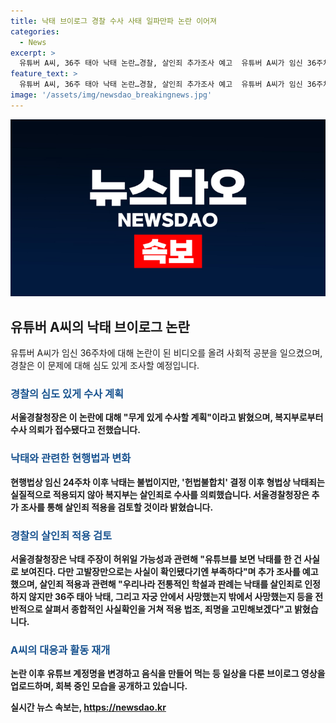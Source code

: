 ```yaml
---
title: 낙태 브이로그 경찰 수사 사태 일파만파 논란 이어져
categories:
  - News
excerpt: >
  유튜버 A씨, 36주 태아 낙태 논란…경찰, 살인죄 추가조사 예고  유튜버 A씨가 임신 36주차에 낙태한 내용의 논란을 빚었으며 경찰이 추가 수사 및 살인죄 적용을 검토한다고 밝혔다. 논란 이후 A씨는 계정명을 변경하고 일상 영상을 올리고 있는데, 경찰은 이번 사건을 일반적인 낙태와 다르게 취급하며 엄정 수사할 예정이다. A씨는 사태에 대해 유튜브 브이로그에서 발언을 이어가고 있다.
feature_text: >
  유튜버 A씨, 36주 태아 낙태 논란…경찰, 살인죄 추가조사 예고  유튜버 A씨가 임신 36주차에 낙태한 내용의 논란을 빚었으며 경찰이 추가 수사 및 살인죄 적용을 검토한다고 밝혔다. 논란 이후 A씨는 계정명을 변경하고 일상 영상을 올리고 있는데, 경찰은 이번 사건을 일반적인 낙태와 다르게 취급하며 엄정 수사할 예정이다. A씨는 사태에 대해 유튜브 브이로그에서 발언을 이어가고 있다.
image: '/assets/img/newsdao_breakingnews.jpg'
---
```


<p><img src="/assets/img/newsdao_breakingnews.jpg" alt="implanttips 속보" /></p>

<h2 data-ke-size="size26">유튜버 A씨의 낙태 브이로그 논란</h2>

<p data-ke-size="size16">유튜버 A씨가 임신 36주차에 대해 논란이 된 비디오를 올려 사회적 공분을 일으켰으며, 경찰은 이 문제에 대해 심도 있게 조사할 예정입니다.</p>

<h3><b><span style="color: #1a5490;">경찰의 심도 있게 수사 계획</span><b></h3>

<p data-ke-size="size16">서울경찰청장은 이 논란에 대해 "무게 있게 수사할 계획"이라고 밝혔으며, 복지부로부터 수사 의뢰가 접수됐다고 전했습니다.</p>

<h3><b><span style="color: #1a5490;">낙태와 관련한 현행법과 변화</span><b></h3>

<p data-ke-size="size16">현행법상 임신 24주차 이후 낙태는 불법이지만, '헌법불합치' 결정 이후 형법상 낙태죄는 실질적으로 적용되지 않아 복지부는 살인죄로 수사를 의뢰했습니다. 서울경찰청장은 추가 조사를 통해 살인죄 적용을 검토할 것이라 밝혔습니다.</p>

<h3><b><span style="color: #1a5490;">경찰의 살인죄 적용 검토</span><b></h3>

<p data-ke-size="size16">서울경찰청장은 낙태 주장이 허위일 가능성과 관련해 "유튜브를 보면 낙태를 한 건 사실로 보여진다. 다만 고발장만으로는 사실이 확인됐다기엔 부족하다"며 추가 조사를 예고했으며, 살인죄 적용과 관련해 "우리나라 전통적인 학설과 판례는 낙태를 살인죄로 인정하지 않지만 36주 태아 낙태, 그리고 자궁 안에서 사망했는지 밖에서 사망했는지 등을 전반적으로 살펴서 종합적인 사실확인을 거쳐 적용 법조, 죄명을 고민해보겠다"고 밝혔습니다.</p>

<h3><b><span style="color: #1a5490;">A씨의 대응과 활동 재개</span><b></h3>

<p data-ke-size="size16">논란 이후 유튜브 계정명을 변경하고 음식을 만들어 먹는 등 일상을 다룬 브이로그 영상을 업로드하며, 회복 중인 모습을 공개하고 있습니다.</p>
실시간 뉴스 속보는, <a href="https://newsdao.kr" rel="dofollow">https://newsdao.kr</a>


